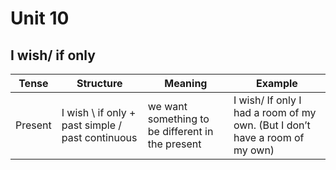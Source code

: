# Unit 10
## I wish/ if only

Tense | Structure | Meaning | Example
--- |---|---| ---
| Present | I wish \ if only + past simple / past continuous | we want something to be different in the present | I wish/ If only I had a room of my own. (But I don’t have a room of my own) |
